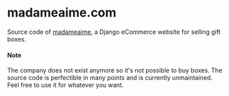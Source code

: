 madameaime.com
==============

Source code of [madameaime](http://www.madameaime.com), a Django eCommerce
website for selling gift boxes.


#### Note

The company does not exist anymore so it's not possible to buy boxes. The
source code is perfectible in many points and is currently unmaintained. Feel
free to use it for whatever you want.
